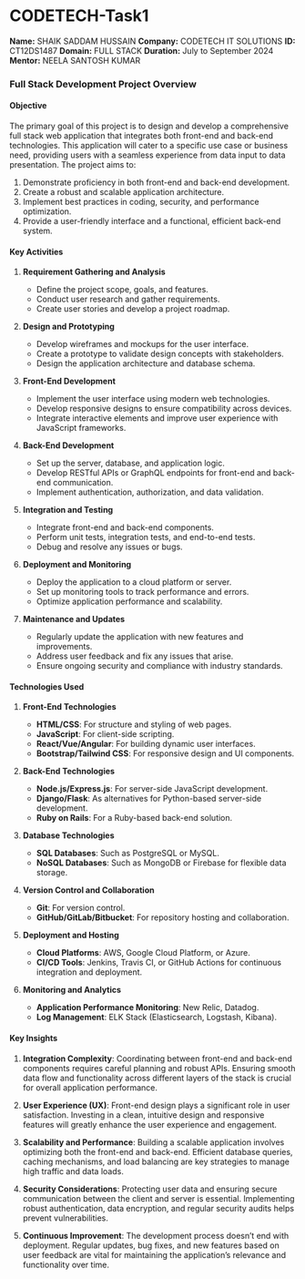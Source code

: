 # CODETECH-Task1
**Name:** SHAIK SADDAM HUSSAIN
**Company:** CODETECH IT SOLUTIONS
**ID:** CT12DS1487
**Domain:** FULL STACK
**Duration:** July to September 2024
**Mentor:** NEELA SANTOSH KUMAR 
### Full Stack Development Project Overview

#### Objective
The primary goal of this project is to design and develop a comprehensive full stack web application that integrates both front-end and back-end technologies. This application will cater to a specific use case or business need, providing users with a seamless experience from data input to data presentation. The project aims to:

1. Demonstrate proficiency in both front-end and back-end development.
2. Create a robust and scalable application architecture.
3. Implement best practices in coding, security, and performance optimization.
4. Provide a user-friendly interface and a functional, efficient back-end system.

#### Key Activities

1. **Requirement Gathering and Analysis**
   - Define the project scope, goals, and features.
   - Conduct user research and gather requirements.
   - Create user stories and develop a project roadmap.

2. **Design and Prototyping**
   - Develop wireframes and mockups for the user interface.
   - Create a prototype to validate design concepts with stakeholders.
   - Design the application architecture and database schema.

3. **Front-End Development**
   - Implement the user interface using modern web technologies.
   - Develop responsive designs to ensure compatibility across devices.
   - Integrate interactive elements and improve user experience with JavaScript frameworks.

4. **Back-End Development**
   - Set up the server, database, and application logic.
   - Develop RESTful APIs or GraphQL endpoints for front-end and back-end communication.
   - Implement authentication, authorization, and data validation.

5. **Integration and Testing**
   - Integrate front-end and back-end components.
   - Perform unit tests, integration tests, and end-to-end tests.
   - Debug and resolve any issues or bugs.

6. **Deployment and Monitoring**
   - Deploy the application to a cloud platform or server.
   - Set up monitoring tools to track performance and errors.
   - Optimize application performance and scalability.

7. **Maintenance and Updates**
   - Regularly update the application with new features and improvements.
   - Address user feedback and fix any issues that arise.
   - Ensure ongoing security and compliance with industry standards.

#### Technologies Used

1. **Front-End Technologies**
   - **HTML/CSS**: For structure and styling of web pages.
   - **JavaScript**: For client-side scripting.
   - **React/Vue/Angular**: For building dynamic user interfaces.
   - **Bootstrap/Tailwind CSS**: For responsive design and UI components.

2. **Back-End Technologies**
   - **Node.js/Express.js**: For server-side JavaScript development.
   - **Django/Flask**: As alternatives for Python-based server-side development.
   - **Ruby on Rails**: For a Ruby-based back-end solution.

3. **Database Technologies**
   - **SQL Databases**: Such as PostgreSQL or MySQL.
   - **NoSQL Databases**: Such as MongoDB or Firebase for flexible data storage.

4. **Version Control and Collaboration**
   - **Git**: For version control.
   - **GitHub/GitLab/Bitbucket**: For repository hosting and collaboration.

5. **Deployment and Hosting**
   - **Cloud Platforms**: AWS, Google Cloud Platform, or Azure.
   - **CI/CD Tools**: Jenkins, Travis CI, or GitHub Actions for continuous integration and deployment.

6. **Monitoring and Analytics**
   - **Application Performance Monitoring**: New Relic, Datadog.
   - **Log Management**: ELK Stack (Elasticsearch, Logstash, Kibana).

#### Key Insights

1. **Integration Complexity**: Coordinating between front-end and back-end components requires careful planning and robust APIs. Ensuring smooth data flow and functionality across different layers of the stack is crucial for overall application performance.

2. **User Experience (UX)**: Front-end design plays a significant role in user satisfaction. Investing in a clean, intuitive design and responsive features will greatly enhance the user experience and engagement.

3. **Scalability and Performance**: Building a scalable application involves optimizing both the front-end and back-end. Efficient database queries, caching mechanisms, and load balancing are key strategies to manage high traffic and data loads.

4. **Security Considerations**: Protecting user data and ensuring secure communication between the client and server is essential. Implementing robust authentication, data encryption, and regular security audits helps prevent vulnerabilities.

5. **Continuous Improvement**: The development process doesn’t end with deployment. Regular updates, bug fixes, and new features based on user feedback are vital for maintaining the application’s relevance and functionality over time.

